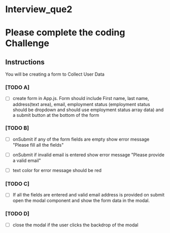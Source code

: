 # Interview_que2

# Please complete the coding Challenge

## Instructions

You will be creating a form to Collect User Data

### [TODO A]

- [ ] create form in App.js. Form should include First name, last name, address(text area), email, employment status (employment status should be dropdown and should use employment status array data) and a submit button at the bottom of the form

### [TODO B]

- [ ] onSubmit if any of the form fields are empty show error message "Please fill all the fields"

- [ ] onSubmit if invalid email is entered show error message "Please provide a valid email"

- [ ] text color for error message should be red

### [TODO C]

- [ ] If all the fields are entered and valid email address is provided on submit open the modal component and show the form data in the modal.

### [TODO D]

- [ ] close the modal if the user clicks the backdrop of the modal

